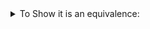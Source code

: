 
<details>
    <summary>To Show it is an equivalence:</summary>

        Denote the mapping $Fam(\mathbf{Sets}) \xrightarrow{\simeq} \mathbf{Sets}$ as $F$,

        <br/>
        
        Denote the mapping [the arrow $X \xrightarrow{f} I$] $ \mapsto (f^{-1}(i))_ {i \in I}$ as $G$

        <br/>

        Let $F$ become a functor by throwing the arrow $(u, (f_ i: X_ i \rightarrow Y_ {u(i)})_ {i \in I})$ to $(\coprod_ {i \in I}f_i, u)$. For the former one (in the tuple), it is obviously mapping $\coprod X$ to $\coprod Y$. It is easy to check commutativity and see that is an arrow in the arrow category and thus $F$ is a functor.

        <br/>

        Let $G$ become a functor by throwing the commutative arrow (in the arrow category) $(v:X\rightarrow Y, u:I \rightarrow J)$ to $(u, (v)_ {i \in I})$ since it is easy to prove $v : f^{-1}(i) \rightarrow g^{-1}(u(i))$

        <br/>

        Now we have to give $\eta : G\circ F \rightarrow Id$ and $\gamma :F \circ G \rightarrow Id$.

        Given $(X_ i)_{i \in I}$, $\eta((X_ i)_{i \in I}) : G(F((X_ i)_{i \in I})) \rightarrow (X_ i)_{i \in I} = (i, X_ i)_{i \in I} \rightarrow (X_ i)_{i \in I}$. Thus $\eta(X) = \pi_2$.

        <br/>

        Given $X \xrightarrow{f} I$, $\gamma(f): F(G(f)) \rightarrow f = [\coprod_ {i \in I} f^{-1}(i) \rightarrow I] \rightarrow [X \xrightarrow{f} I]$.
        Thus $\gamma(f) = (\pi_2, id)$

        <br/>

        Now we need to check commutativity for the natrual transformations.

        <!-- ![](/assets/img/2019-09-30-21-24-50.png) -->
        <!-- <img src="/assets/img/2019-09-30-21-24-50.png"> -->
         <img src="/assets/img/2019-09-30-21-48-03.png">
        <br/>

        The other one is similar.

</details>
